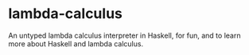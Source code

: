 # lambda-calculus
An untyped lambda calculus interpreter in Haskell, for fun, and to learn more about Haskell and lambda calculus.
